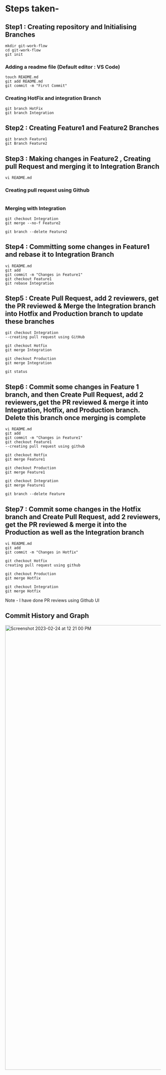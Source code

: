 
# Steps taken-


## Step1 : Creating repository and Initialising Branches
```
mkdir git-work-flow
cd git-work-flow
git init
```
 
 
 ### Adding a readme file (Default editor  : VS Code)
  ```
touch README.md
git add README.md
git commit -m "First Commit"
  ```
 
 ### Creating HotFix  and integration Branch
 ```
git branch HotFix
git branch Integration
```

## Step2 :  Creating Feature1 and Feature2 Branches
```
git branch Feature1
git Branch Feature2
```

## Step3 : Making changes in Feature2 , Creating pull Request and merging it to Integration Branch
```
vi README.md
```
### Creating pull request using Github
```
```
### Merging with Integration
```
git checkout Integration
git merge --no-f Feature2

git branch --delete Feature2
```

## Step4 : Committing some changes in Feature1 and rebase it to Integration Branch
```
vi README.md
git add 
git commit -m "Changes in Feature1"
git checkout Feature1
git rebase Integration
```

## Step5 : Create Pull Request, add 2 reviewers, get the PR reviewed & Merge the Integration branch into Hotfix and Production branch to update these branches
```
git checkout Integration
--creating pull request using GitHub

git checkout Hotfix
git merge Integration

git checkout Production
git merge Integration

git status

```

## Step6 : Commit some changes in Feature 1 branch, and then Create Pull Request, add 2 reviewers,get the PR reviewed & merge it into Integration, Hotfix, and Production branch. Delete this branch once merging is complete
```
vi README.md
git add 
git commit -m "Changes in Feature1"
git checkout Feature1
--creating pull request using github

git checkout Hotfix
git merge Feature1

git checkout Production
git merge Feature1

git checkout Integration
git merge Feature1

git branch --delete Feature

```

## Step7 : Commit some changes in the Hotfix branch and Create Pull Request, add 2 reviewers, get the PR reviewed & merge it into the Production as well as the Integration branch
```
vi README.md
git add 
git commit -m "Changes in Hotfix"

git checkout Hotfix
creating pull request using github

git checkout Production
git merge Hotfix

git checkout Integration
git merge Hotfix

```

Note - I have done PR reviews using Github UI


## Commit History and Graph
<img width="1440" alt="Screenshot 2023-02-24 at 12 21 00 PM" src="https://user-images.githubusercontent.com/54628129/221112387-da55702b-76f0-4a51-9c5d-ff28909171ec.png">




